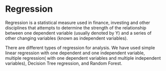 # Regression

Regression is a statistical measure used in finance, investing and other disciplines that attempts to determine the strength of the relationship between one dependent variable (usually denoted by Y) and a series of other changing variables (known as independent variables).

There are different types of regression for analysis. We have used simple linear regression with one dependent and one independent variable, multiple regression( with one dependent variables and multiple independent variables),  Decision Tree regression, and Random Forest.
